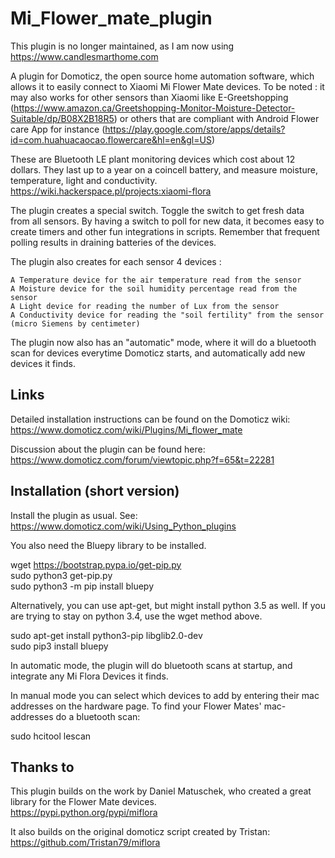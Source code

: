 # Mi_Flower_mate_plugin

This plugin is no longer maintained, as I am now using https://www.candlesmarthome.com

A plugin for Domoticz, the open source home automation software, which allows it to easily connect to Xiaomi Mi Flower Mate devices. To be noted : it may also works for other sensors than Xiaomi like E-Greetshopping (https://www.amazon.ca/Greetshopping-Monitor-Moisture-Detector-Suitable/dp/B08X2B18R5) or others that are compliant with Android Flower care App for instance (https://play.google.com/store/apps/details?id=com.huahuacaocao.flowercare&hl=en&gl=US)

These are Bluetooth LE plant monitoring devices which cost about 12 dollars. They last up to a year on a coincell battery, and measure moisture, temperature, light and conductivity.
https://wiki.hackerspace.pl/projects:xiaomi-flora

The plugin creates a special switch. Toggle the switch to get fresh data from all sensors. By having a switch to poll for new data, it becomes easy to create timers and other fun integrations in scripts. Remember that frequent polling results in draining batteries of the devices.

The plugin also creates for each sensor 4 devices :

    A Temperature device for the air temperature read from the sensor
    A Moisture device for the soil humidity percentage read from the sensor
    A Light device for reading the number of Lux from the sensor
    A Conductivity device for reading the "soil fertility" from the sensor (micro Siemens by centimeter)
  

The plugin now also has an "automatic" mode, where it will do a bluetooth scan for devices everytime Domoticz starts, and automatically add new devices it finds.


## Links
Detailed installation instructions can be found on the Domoticz wiki:
https://www.domoticz.com/wiki/Plugins/Mi_flower_mate

Discussion about the plugin can be found here:
https://www.domoticz.com/forum/viewtopic.php?f=65&t=22281


## Installation (short version)
Install the plugin as usual. See: https://www.domoticz.com/wiki/Using_Python_plugins

You also need the Bluepy library to be installed.

wget https://bootstrap.pypa.io/get-pip.py<br/>
sudo python3 get-pip.py<br/>
sudo python3 -m pip install bluepy<br/>

Alternatively, you can use apt-get, but might install python 3.5 as well. If you are trying to stay on python 3.4, use the wget method above.

  sudo apt-get install python3-pip libglib2.0-dev<br/>
  sudo pip3 install bluepy<br/>
  

In automatic mode, the plugin will do bluetooth scans at startup, and integrate any Mi Flora Devices it finds. 

In manual mode you can select which devices to add by entering their mac addresses on the hardware page. To find your Flower Mates' mac-addresses do a bluetooth scan:

  sudo hcitool lescan



## Thanks to

This plugin builds on the work by Daniel Matuschek, who created a great library for the Flower Mate devices.<br/>
https://pypi.python.org/pypi/miflora

It also builds on the original domoticz script created by Tristan:<br/>
https://github.com/Tristan79/miflora
